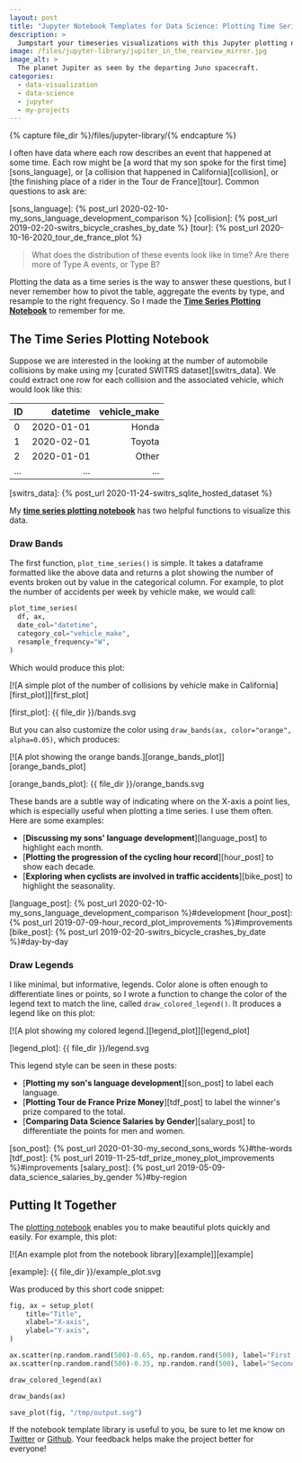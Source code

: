 ```yaml
---
layout: post
title: "Jupyter Notebook Templates for Data Science: Plotting Time Series"
description: >
  Jumpstart your timeseries visualizations with this Jupyter plotting notebook!
image: /files/jupyter-library/jupiter_in_the_rearview_mirror.jpg
image_alt: >
  The planet Jupiter as seen by the departing Juno spacecraft.
categories: 
  - data-visualization
  - data-science
  - jupyter
  - my-projects
---
```


{% capture file_dir %}/files/jupyter-library/{% endcapture %}

I often have data where each row describes an event that happened at some
time. Each row might be [a word that my son spoke for the first
time][sons_language], or [a collision that happened in California][collision],
or [the finishing place of a rider in the Tour de France][tour]. Common
questions to ask are:

[sons_language]: {% post_url 2020-02-10-my_sons_language_development_comparison %}
[collision]: {% post_url 2019-02-20-switrs_bicycle_crashes_by_date %}
[tour]: {% post_url 2020-10-16-2020_tour_de_france_plot %}

> What does the distribution of these events look like in time? Are there more
> of Type A events, or Type B?

Plotting the data as a time series is the way to answer these questions,
but I never remember how to pivot the table, aggregate the events by type, and
resample to the right frequency. So I made the [**Time Series Plotting
Notebook**][plotting_nb] to remember for me.

[plotting_nb]: TODO

## The Time Series Plotting Notebook

Suppose we are interested in the looking at the number of automobile
collisions by make using my [curated SWITRS dataset][switrs_data]. We could
extract one row for each collision and the associated vehicle, which would
look like this:

|  ID  |   datetime |  vehicle_make |
|:-----|-----------:|--------------:|
| 0    | 2020-01-01 |         Honda |
| 1    | 2020-02-01 |        Toyota |
| 2    | 2020-01-01 |         Other |
| ...  |        ... |           ... |

[switrs_data]: {% post_url 2020-11-24-switrs_sqlite_hosted_dataset %}

My [**time series plotting notebook**][plotting_nb] has two helpful functions
to visualize this data.

### Draw Bands

The first function, `plot_time_series()` is simple. It takes a dataframe
formatted like the above data and returns a plot showing the number of events
broken out by value in the categorical column. For example, to plot the number
of accidents per week by vehicle make, we would call:

```python
plot_time_series(
  df, ax,
  date_col="datetime",
  category_col="vehicle_make",
  resample_frequency="W",
)
```

Which would produce this plot:

[![A simple plot of the number of collisions by vehicle make in California][first_plot]][first_plot]

[first_plot]: {{ file_dir }}/bands.svg

But you can also customize the color using `draw_bands(ax, color="orange",
alpha=0.05)`, which produces:

[![A plot showing the orange bands.][orange_bands_plot]][orange_bands_plot]

[orange_bands_plot]: {{ file_dir }}/orange_bands.svg

These bands are a subtle way of indicating where on the X-axis a point lies,
which is especially useful when plotting a time series. I use them often. Here
are some examples:

- [**Discussing my sons' language development**][language_post] to highlight each month.
- [**Plotting the progression of the cycling hour record**][hour_post] to show each decade.  
- [**Exploring when cyclists are involved in traffic accidents**][bike_post] to highlight the seasonality.

[language_post]: {% post_url 2020-02-10-my_sons_language_development_comparison %}#development
[hour_post]: {% post_url 2019-07-09-hour_record_plot_improvements %}#improvements
[bike_post]: {% post_url 2019-02-20-switrs_bicycle_crashes_by_date %}#day-by-day

### Draw Legends

I like minimal, but informative, legends. Color alone is often enough to
differentiate lines or points, so I wrote a function to change the color of
the legend text to match the line, called `draw_colored_legend()`. It produces
a legend like on this plot:

[![A plot showing my colored legend.][legend_plot]][legend_plot]

[legend_plot]: {{ file_dir }}/legend.svg

This legend style can be seen in these posts:

- [**Plotting my son's language development**][son_post] to label each language.
- [**Plotting Tour de France Prize Money**][tdf_post] to label the winner's prize compared to the total.
- [**Comparing Data Science Salaries by Gender**][salary_post] to differentiate the points for men and women.

[son_post]: {% post_url 2020-01-30-my_second_sons_words %}#the-words
[tdf_post]: {% post_url 2019-11-25-tdf_prize_money_plot_improvements %}#improvements
[salary_post]: {% post_url 2019-05-09-data_science_salaries_by_gender %}#by-region

## Putting It Together

The [plotting notebook][plotting_nb] enables you to make beautiful plots
quickly and easily. For example, this plot:

[![An example plot from the notebook library][example]][example]

[example]: {{ file_dir }}/example_plot.svg

Was produced by this short code snippet:

```python
fig, ax = setup_plot(
    title="Title",
    xlabel="X-axis",
    ylabel="Y-axis",
)

ax.scatter(np.random.rand(500)-0.65, np.random.rand(500), label="First dataset")
ax.scatter(np.random.rand(500)-0.35, np.random.rand(500), label="Second dataset")

draw_colored_legend(ax)

draw_bands(ax)

save_plot(fig, "/tmp/output.svg")
```

If the notebook template library is useful to you, be sure to let me know on
[Twitter][twit] or [Github][github]. Your feedback helps make the project
better for everyone!

[twit]: https://twitter.com/alex_gude/
[github]: https://github.com/agude/Jupyter-Notebook-Template-Library/issues

